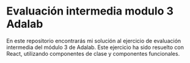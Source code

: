 # Evaluación intermedia modulo 3 Adalab

En este repositorio encontrarás mi solución al ejercicio de evaluación intermedia del módulo 3 de Adalab.
Este ejercicio ha sido resuelto con React, utilizando componentes de clase y componentes funcionales.
